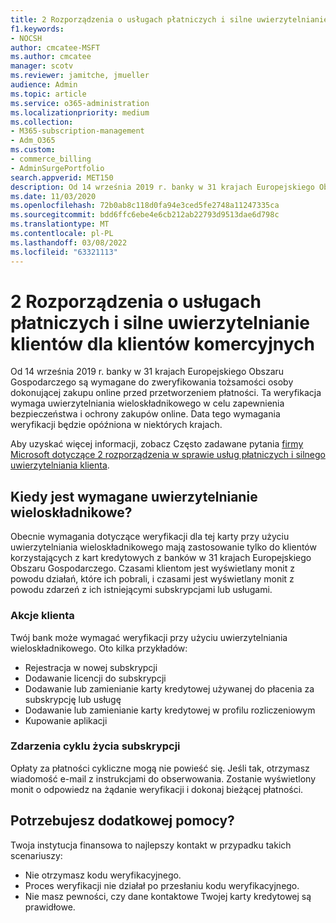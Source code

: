 ```yaml
---
title: 2 Rozporządzenia o usługach płatniczych i silne uwierzytelnianie klientów dla klientów komercyjnych
f1.keywords:
- NOCSH
author: cmcatee-MSFT
ms.author: cmcatee
manager: scotv
ms.reviewer: jamitche, jmueller
audience: Admin
ms.topic: article
ms.service: o365-administration
ms.localizationpriority: medium
ms.collection:
- M365-subscription-management
- Adm_O365
ms.custom:
- commerce_billing
- AdminSurgePortfolio
search.appverid: MET150
description: Od 14 września 2019 r. banky w 31 krajach Europejskiego Obszaru Gospodarczego są wymagane do zweryfikowania tożsamości osoby dokonującej zakupu online przed przetworzeniem płatności.
ms.date: 11/03/2020
ms.openlocfilehash: 72b0ab8c118d0fa94e3ced5fe2748a11247335ca
ms.sourcegitcommit: bdd6ffc6ebe4e6cb212ab22793d9513dae6d798c
ms.translationtype: MT
ms.contentlocale: pl-PL
ms.lasthandoff: 03/08/2022
ms.locfileid: "63321113"
---
```

# <a name="payment-services-directive-2-and-strong-customer-authentication-for-commercial-customers"></a>2 Rozporządzenia o usługach płatniczych i silne uwierzytelnianie klientów dla klientów komercyjnych

Od 14 września 2019 r. banky w 31 krajach Europejskiego Obszaru Gospodarczego są wymagane do zweryfikowania tożsamości osoby dokonującej zakupu online przed przetworzeniem płatności. Ta weryfikacja wymaga uwierzytelniania wieloskładnikowego w celu zapewnienia bezpieczeństwa i ochrony zakupów online. Data tego wymagania weryfikacji będzie opóźniona w niektórych krajach.

Aby uzyskać więcej informacji, zobacz Często zadawane pytania [firmy Microsoft dotyczące 2 rozporządzenia w sprawie usług płatniczych i silnego uwierzytelniania klienta](https://support.microsoft.com/help/4517854/microsoft-account-open-banking-customer-authentication).

## <a name="when-is-multi-factor-authentication-required"></a>Kiedy jest wymagane uwierzytelnianie wieloskładnikowe?

Obecnie wymagania dotyczące weryfikacji dla tej karty przy użyciu uwierzytelniania wieloskładnikowego mają zastosowanie tylko do klientów korzystających z kart kredytowych z banków w 31 krajach Europejskiego Obszaru Gospodarczego. Czasami klientom jest wyświetlany monit z powodu działań, które ich pobrali, i czasami jest wyświetlany monit z powodu zdarzeń z ich istniejącymi subskrypcjami lub usługami.

### <a name="customer-actions"></a>Akcje klienta

Twój bank może wymagać weryfikacji przy użyciu uwierzytelniania wieloskładnikowego. Oto kilka przykładów:

- Rejestracja w nowej subskrypcji
- Dodawanie licencji do subskrypcji
- Dodawanie lub zamienianie karty kredytowej używanej do płacenia za subskrypcję lub usługę
- Dodawanie lub zamienianie karty kredytowej w profilu rozliczeniowym
- Kupowanie aplikacji

### <a name="subscription-lifecycle-events"></a>Zdarzenia cyklu życia subskrypcji

Opłaty za płatności cykliczne mogą nie powieść się. Jeśli tak, otrzymasz wiadomość e-mail z instrukcjami do obserwowania. Zostanie wyświetlony monit o odpowiedz na żądanie weryfikacji i dokonaj bieżącej płatności.

## <a name="need-more-help"></a>Potrzebujesz dodatkowej pomocy?

Twoja instytucja finansowa to najlepszy kontakt w przypadku takich scenariuszy:

- Nie otrzymasz kodu weryfikacyjnego.  
- Proces weryfikacji nie działał po przesłaniu kodu weryfikacyjnego.
- Nie masz pewności, czy dane kontaktowe Twojej karty kredytowej są prawidłowe.
